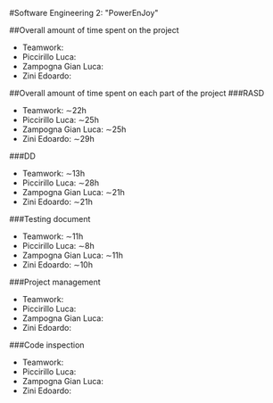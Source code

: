 #Software Engineering 2: "PowerEnJoy"

##Overall amount of time spent on the project
- Teamwork:
- Piccirillo Luca: 
- Zampogna Gian Luca: 
- Zini Edoardo: 

##Overall amount of time spent on each part of the project
###RASD
- Teamwork: ∼22h
- Piccirillo Luca: ∼25h
- Zampogna Gian Luca: ∼25h
- Zini Edoardo: ∼29h

###DD
- Teamwork: ∼13h
- Piccirillo Luca: ∼28h
- Zampogna Gian Luca: ∼21h
- Zini Edoardo: ∼21h

###Testing document
- Teamwork: ∼11h
- Piccirillo Luca: ∼8h
- Zampogna Gian Luca: ∼11h
- Zini Edoardo: ∼10h

###Project management
- Teamwork:
- Piccirillo Luca: 
- Zampogna Gian Luca: 
- Zini Edoardo: 

###Code inspection
- Teamwork:
- Piccirillo Luca: 
- Zampogna Gian Luca: 
- Zini Edoardo: 

